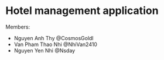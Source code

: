 # Hotel management application

Members:
- Nguyen Anh Thy @CosmosGoldl
- Van Pham Thao Nhi @NhiVan2410
- Nguyen Yen Nhi @Nsday
